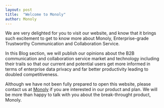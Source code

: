 ```yaml
---
layout: post
title:  "Welcome to Monoly"
author: Monoly
---
```

We are very delighted for you to visit our website, and know that it brings such excitement to get to know more about Monoly, Enterprise-grade Trustworthy Communication and Collaboration Service. 

In this Blog section, we will publish our opinions about the B2B communication and collaboration service market and technology including their trails so that our current and potential users get more informed in terms of enterprise data privacy and far better productivity leading to doubled competitiveness.

Although we have not been fully prepared to open this website, please contact us at <a href="mailto:admin@monoly.com">Monoly</a> if you are interested in our product and plan. We will be more than happy to talk with you about the break-throught product, Monoly.